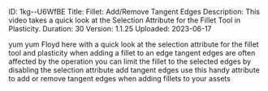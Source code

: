 ID: 1kg--U6WfBE
Title: Fillet: Add/Remove Tangent Edges
Description: This video takes a quick look at the Selection Attribute for the Fillet Tool in Plasticity.
Duration: 30
Version: 1.1.25
Uploaded: 2023-06-17

yum yum Floyd here with a quick look at
the selection attribute for the fillet
tool and plasticity when adding a fillet
to an edge tangent edges are often
affected by the operation you can limit
the fillet to the selected edges by
disabling the selection attribute add
tangent edges
use this handy attribute to add or
remove tangent edges when adding fillets
to your assets